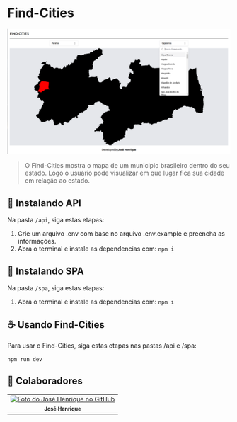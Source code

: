 # Find-Cities

<img src="./spa/src/assets/Find-Cities.png" alt="Exemplo imagem">

> O Find-Cities mostra o mapa de um municipio brasileiro dentro do seu estado. Logo o usuário pode visualizar em que lugar fica sua cidade em relação ao estado. 


## 🚀 Instalando API 

Na pasta ```/api```, siga estas etapas:

1. Crie um arquivo .env com base no arquivo .env.example e preencha as informações.
2. Abra o terminal e instale as dependencias com: ```npm i```

## 🚀 Instalando SPA

Na pasta ```/spa```, siga estas etapas:

1. Abra o terminal e instale as dependencias com: ```npm i```


## ☕ Usando Find-Cities

Para usar o Find-Cities, siga estas etapas nas pastas /api e /spa:

```
npm run dev
```


## 🤝 Colaboradores



<table>
  <tr>
    <td align="center">
      <a href="#">
        <img src="https://avatars.githubusercontent.com/u/104796730?v=4" width="100px;" alt="Foto do José Henrique no GitHub"/><br>
        <sub>
          <b>José Henrique</b>
        </sub>
      </a>
    </td>
  </tr>
</table>
